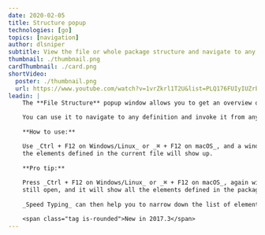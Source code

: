 ```yaml
---
date: 2020-02-05
title: Structure popup
technologies: [go]
topics: [navigation]
author: dlsniper
subtitle: View the file or whole package structure and navigate to any element
thumbnail: ./thumbnail.png
cardThumbnail: ./card.png
shortVideo:
  poster: ./thumbnail.png
  url: https://www.youtube.com/watch?v=1vrZkrl1T2U&list=PLQ176FUIyIUZrbrlz4AY1V8VzBJKZyVlW&index=145
leadin: |
    The **File Structure** popup window allows you to get an overview of all the elements defined in a file or a package.

    You can use it to navigate to any definition and invoke it from anywhere.
    
    **How to use:**

    Use _Ctrl + F12 on Windows/Linux_ or _⌘ + F12 on macOS_, and a window with all
    the elements defined in the current file will show up.
    
    **Pro tip:**
    
    Press _Ctrl + F12 on Windows/Linux_ or _⌘ + F12 on macOS_, again with the window
    still open, and it will show all the elements defined in the package of the current file.
    
    _Speed Typing_ can then help you to narrow down the list of elements to the one that you need.

    <span class="tag is-rounded">New in 2017.3</span>
---
```

